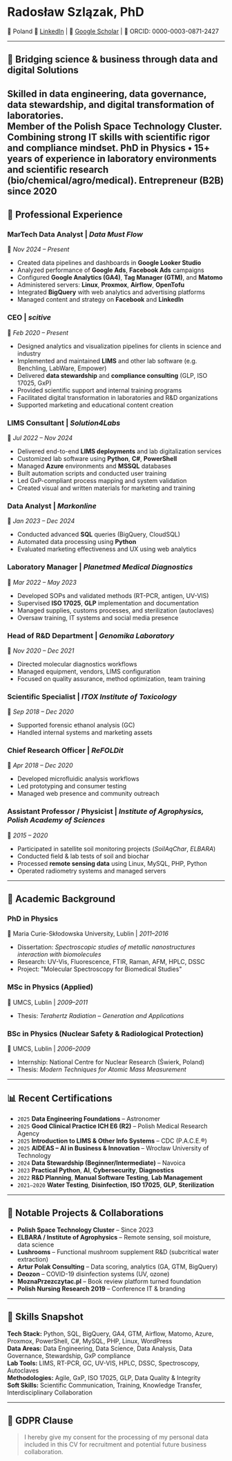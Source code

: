 # Radosław Szlązak, PhD
📍 Poland 
🔗 [LinkedIn](https://linkedin.com/in/radoslaw-szlazak) | 🔬 [Google Scholar](https://scholar.google.com/citations?user=gUsC89YAAAAJ) | 🧬 ORCID: 0000-0003-0871-2427  

---

## 🔧 Bridging science & business through data and digital Solutions


Skilled in **data engineering**, **data governance**, **data stewardship**, and **digital transformation of laboratories**.  
Member of the **Polish Space Technology Cluster**. Combining strong IT skills with scientific rigor and compliance mindset.
PhD in Physics • 15+ years of experience in laboratory environments and scientific research (bio/chemical/agro/medical).
Entrepreneur (B2B) since 2020  
---

## 💼 Professional Experience

### **MarTech Data Analyst** | *Data Must Flow*  
📅 _Nov 2024 – Present_  
- Created data pipelines and dashboards in **Google Looker Studio**  
- Analyzed performance of **Google Ads**, **Facebook Ads** campaigns  
- Configured **Google Analytics (GA4)**, **Tag Manager (GTM)**, and **Matomo**  
- Administered servers: **Linux**, **Proxmox**, **Airflow**, **OpenTofu**  
- Integrated **BigQuery** with web analytics and advertising platforms  
- Managed content and strategy on **Facebook** and **LinkedIn**  

### **CEO** | *scitive*  
📅 _Feb 2020 – Present_  
- Designed analytics and visualization pipelines for clients in science and industry  
- Implemented and maintained **LIMS** and other lab software (e.g. Benchling, LabWare, Empower)  
- Delivered **data stewardship** and **compliance consulting** (GLP, ISO 17025, GxP)  
- Provided scientific support and internal training programs  
- Facilitated digital transformation in laboratories and R&D organizations  
- Supported marketing and educational content creation  

### **LIMS Consultant** | *Solution4Labs*  
📅 _Jul 2022 – Nov 2024_  
- Delivered end-to-end **LIMS deployments** and lab digitalization services  
- Customized lab software using **Python**, **C#**, **PowerShell**  
- Managed **Azure** environments and **MSSQL** databases  
- Built automation scripts and conducted user training  
- Led GxP-compliant process mapping and system validation  
- Created visual and written materials for marketing and training  

### **Data Analyst** | *Markonline*  
📅 _Jan 2023 – Dec 2024_  
- Conducted advanced **SQL** queries (BigQuery, CloudSQL)  
- Automated data processing using **Python**  
- Evaluated marketing effectiveness and UX using web analytics  

### **Laboratory Manager** | *Planetmed Medical Diagnostics*  
📅 _Mar 2022 – May 2023_  
- Developed SOPs and validated methods (RT-PCR, antigen, UV-VIS)  
- Supervised **ISO 17025**, **GLP** implementation and documentation  
- Managed supplies, customs processes, and sterilization (autoclaves)  
- Oversaw training, IT systems and social media presence  

### **Head of R&D Department** | *Genomika Laboratory*  
📅 _Nov 2020 – Dec 2021_  
- Directed molecular diagnostics workflows  
- Managed equipment, vendors, LIMS configuration  
- Focused on quality assurance, method optimization, team training  

### **Scientific Specialist** | *ITOX Institute of Toxicology*  
📅 _Sep 2018 – Dec 2020_  
- Supported forensic ethanol analysis (GC)  
- Handled internal systems and marketing assets  

### **Chief Research Officer** | *ReFOLDit*  
📅 _Apr 2018 – Dec 2020_  
- Developed microfluidic analysis workflows  
- Led prototyping and consumer testing  
- Managed web presence and community outreach  

### **Assistant Professor / Physicist** | *Institute of Agrophysics, Polish Academy of Sciences*  
📅 _2015 – 2020_  
- Participated in satellite soil monitoring projects (*SoilAqChar*, *ELBARA*)  
- Conducted field & lab tests of soil and biochar  
- Processed **remote sensing data** using Linux, MySQL, PHP, Python  
- Operated radiometry systems and managed servers  

---

## 🧪 Academic Background

### **PhD in Physics**  
📍 Maria Curie-Skłodowska University, Lublin | _2011–2016_  
- Dissertation: _Spectroscopic studies of metallic nanostructures interaction with biomolecules_  
- Research: UV-Vis, Fluorescence, FTIR, Raman, AFM, HPLC, DSSC  
- Project: "Molecular Spectroscopy for Biomedical Studies"

### **MSc in Physics (Applied)**  
📍 UMCS, Lublin | _2009–2011_  
- Thesis: _Terahertz Radiation – Generation and Applications_

### **BSc in Physics (Nuclear Safety & Radiological Protection)**  
📍 UMCS, Lublin | _2006–2009_  
- Internship: National Centre for Nuclear Research (Świerk, Poland)  
- Thesis: _Modern Techniques for Atomic Mass Measurement_

---

## 📊 Recent Certifications

- `2025` **Data Engineering Foundations** – Astronomer  
- `2025` **Good Clinical Practice ICH E6 (R2)** – Polish Medical Research Agency  
- `2025` **Introduction to LIMS & Other Info Systems** – CDC (P.A.C.E.®)  
- `2025` **AIDEAS – AI in Business & Innovation** – Wrocław University of Technology  
- `2024` **Data Stewardship (Beginner/Intermediate)** – Navoica  
- `2023` **Practical Python**, **AI**, **Cybersecurity**, **Diagnostics**  
- `2022` **R&D Planning**, **Manual Software Testing**, **Lab Management**  
- `2021–2020` **Water Testing**, **Disinfection**, **ISO 17025**, **GLP**, **Sterilization**

---

## 🔗 Notable Projects & Collaborations

- **Polish Space Technology Cluster** – Since 2023  
- **ELBARA / Institute of Agrophysics** – Remote sensing, soil moisture, data science 
- **Lushrooms** – Functional mushroom supplement R&D (subcritical water extraction)  
- **Artur Polak Consulting** – Data scoring, analytics (GA, GTM, BigQuery)  
- **Deozon** – COVID-19 disinfection systems (UV, ozone)  
- **MoznaPrzezczytac.pl** – Book review platform turned foundation  
- **Polish Nursing Research 2019** – Conference IT & branding

---

## 🧠 Skills Snapshot

**Tech Stack:** Python, SQL, BigQuery, GA4, GTM, Airflow, Matomo, Azure, Proxmox, PowerShell, C#, MySQL, PHP, Linux, WordPress  
**Data Areas:** Data Engineering, Data Science, Data Analysis, Data Governance, Stewardship, GxP compliance  
**Lab Tools:** LIMS, RT-PCR, GC, UV-VIS, HPLC, DSSC, Spectroscopy, Autoclaves  
**Methodologies:** Agile, GxP, ISO 17025, GLP, Data Quality & Integrity  
**Soft Skills:** Scientific Communication, Training, Knowledge Transfer, Interdisciplinary Collaboration

---

## 🔐 GDPR Clause

> I hereby give my consent for the processing of my personal data included in this CV for recruitment and potential future business collaboration.

